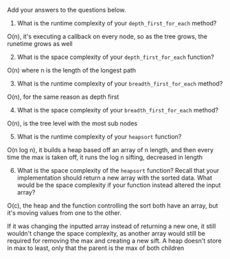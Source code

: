 Add your answers to the questions below.

1. What is the runtime complexity of your `depth_first_for_each` method?

  O(n), it's executing a callback on every node, so as the tree grows, the runetime grows as well

2. What is the space complexity of your `depth_first_for_each` function?

  O(n) where n is the length of the longest path

3. What is the runtime complexity of your `breadth_first_for_each` method?

  O(n), for the same reason as depth first

4. What is the space complexity of your `breadth_first_for_each` method?

  O(n), is the tree level with the most sub nodes

5. What is the runtime complexity of your `heapsort` function?

  O(n log n), it builds a heap based off an array of n length, and then every
  time the max is taken off, it runs the log n sifting, decreased in length

6. What is the space complexity of the `heapsort` function? Recall that your implementation should return a new array with the sorted data. What would be the space complexity if your function instead altered the input array?

  O(c), the heap and the function controlling the sort both have an array, but
  it's moving values from one to the other.

  If it was changing the inputted array instead of returning a new one, it still wouldn't change the space complexity, as another array would still be required for removing the max and creating a new sift. A heap doesn't store in max to least, only that the parent is the max of both children
